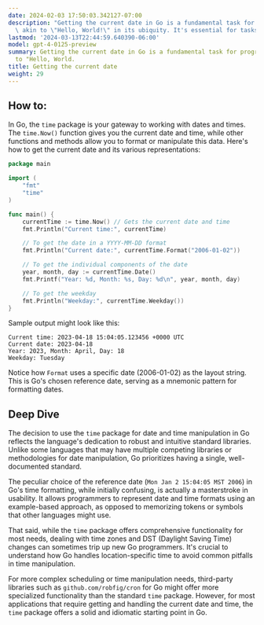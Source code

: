 ```yaml
---
date: 2024-02-03 17:50:03.342127-07:00
description: "Getting the current date in Go is a fundamental task for programmers,\
  \ akin to \"Hello, World!\" in its ubiquity. It's essential for tasks ranging from\u2026"
lastmod: '2024-03-13T22:44:59.640390-06:00'
model: gpt-4-0125-preview
summary: Getting the current date in Go is a fundamental task for programmers, akin
  to "Hello, World.
title: Getting the current date
weight: 29
---
```


## How to:
In Go, the `time` package is your gateway to working with dates and times. The `time.Now()` function gives you the current date and time, while other functions and methods allow you to format or manipulate this data. Here's how to get the current date and its various representations:

```go
package main

import (
	"fmt"
	"time"
)

func main() {
	currentTime := time.Now() // Gets the current date and time
	fmt.Println("Current time:", currentTime)

	// To get the date in a YYYY-MM-DD format
	fmt.Println("Current date:", currentTime.Format("2006-01-02"))

	// To get the individual components of the date
	year, month, day := currentTime.Date()
	fmt.Printf("Year: %d, Month: %s, Day: %d\n", year, month, day)

	// To get the weekday
	fmt.Println("Weekday:", currentTime.Weekday())
}
```

Sample output might look like this:

```
Current time: 2023-04-18 15:04:05.123456 +0000 UTC
Current date: 2023-04-18
Year: 2023, Month: April, Day: 18
Weekday: Tuesday
```

Notice how `Format` uses a specific date (2006-01-02) as the layout string. This is Go's chosen reference date, serving as a mnemonic pattern for formatting dates.

## Deep Dive
The decision to use the `time` package for date and time manipulation in Go reflects the language's dedication to robust and intuitive standard libraries. Unlike some languages that may have multiple competing libraries or methodologies for date manipulation, Go prioritizes having a single, well-documented standard.

The peculiar choice of the reference date (`Mon Jan 2 15:04:05 MST 2006`) in Go's time formatting, while initially confusing, is actually a masterstroke in usability. It allows programmers to represent date and time formats using an example-based approach, as opposed to memorizing tokens or symbols that other languages might use.

That said, while the `time` package offers comprehensive functionality for most needs, dealing with time zones and DST (Daylight Saving Time) changes can sometimes trip up new Go programmers. It's crucial to understand how Go handles location-specific time to avoid common pitfalls in time manipulation.

For more complex scheduling or time manipulation needs, third-party libraries such as `github.com/robfig/cron` for Go might offer more specialized functionality than the standard `time` package. However, for most applications that require getting and handling the current date and time, the `time` package offers a solid and idiomatic starting point in Go.
